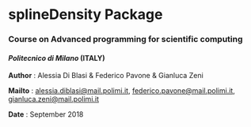 # splineDensity Package
### Course on Advanced programming for scientific computing
#### *Politecnico di Milano* (ITALY)

**Author** : Alessia Di Blasi & Federico Pavone & Gianluca Zeni

**Mailto** : alessia.diblasi@mail.polimi.it, federico.pavone@mail.polimi.it, gianluca.zeni@mail.polimi.it

**Date**   : September 2018
